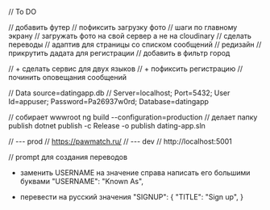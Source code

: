 
// To DO

// добавить футер
// пофиксить загрузку фото
// шаги по главному экрану
// загружать фото на свой сервер а не на cloudinary
// сделать переводы
// адаптив для страницы со списком сообщений
// редизайн
// прикрутить дадата для регистрации
// добавить в фильтр город

// + сделать сервис для двух языков
// + пофиксить регистрацию
// починить оповещания сообщений

// Data source=datingapp.db
// Server=localhost; Port=5432; User Id=appuser; Password=Pa26937w0rd; Database=datingapp


// собирает wwwroot
ng build --configuration=production
// делает папку publish
dotnet publish -c Release -o publish dating-app.sln


// --- prod
// https://pawmatch.ru/
// --- dev
// http://localhost:5001


// prompt для создания переводов
- заменить USERNAME на значение справа написать его большими буквами
"USERNAME": "Known As",

- перевести на русский значения
"SIGNUP": {
    "TITLE": "Sign up",
}